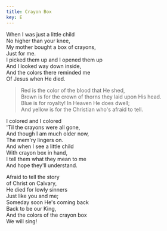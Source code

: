 ```yaml
---
title: Crayon Box
key: E
---
```


When I was just a little child  
No higher than your knee,  
My mother bought a box of crayons,  
Just for me.  
I picked them up and I opened them up  
And I looked way down inside,  
And the colors there reminded me  
Of Jesus when He died.  

>Red is the color of the blood that He shed,  
Brown is for the crown of thorns they laid upon His head.  
Blue is for royalty! In Heaven He does dwell;  
And yellow is for the Christian who's afraid to tell.  

I colored and I colored  
'Til the crayons were all gone,  
And though I am much older now,  
The mem'ry lingers on.  
And when I see a little child  
With crayon box in hand,  
I tell them what they mean to me  
And hope they'll understand.  

Afraid to tell the story  
of Christ on Calvary,  
He died for lowly sinners  
Just like you and me;  
Someday soon He's coming back  
Back to be our King,  
And the colors of the crayon box  
We will sing!  

